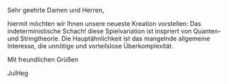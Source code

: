 Sehr geehrte Damen und Herren,

hiermit möchten wir Ihnen unsere neueste Kreation vorstellen: Das indeterministische Schach! diese Spielvariation ist inspriert von Quanten- und Stringtheorie.
Die Hauptähnlichkeit ist das mangelnde allgemeine Interesse, die unnötige und vorteilslose Überkomplexität.

Mit freundlichen Grüßen

JulHeg
